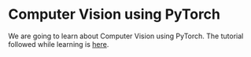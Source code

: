 # Computer Vision using PyTorch

We are going to learn about Computer Vision using PyTorch.
The tutorial followed while learning is [here](https://www.youtube.com/playlist?list=PLS84ypkqWiQ8-TL0AmTRynkzK0v-d4C5m).
